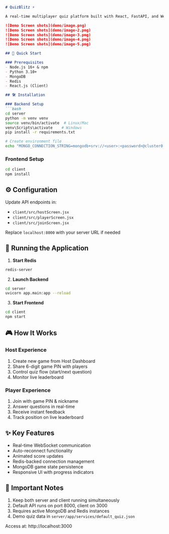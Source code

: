 ```markdown
# QuizBlitz ⚡

A real-time multiplayer quiz platform built with React, FastAPI, and WebSockets

![Demo Screen shots](demo/image.png)
![Demo Screen shots](demo/image-2.png)
![Demo Screen shots](demo/image-3.png)
![Demo Screen shots](demo/image-4.png)
![Demo Screen shots](demo/image-5.png)

## 🚀 Quick Start

### Prerequisites
- Node.js 16+ & npm
- Python 3.10+
- MongoDB
- Redis
- React.js (Client)

## 🛠️ Installation

### Backend Setup
```bash
cd server
python -m venv venv
source venv/bin/activate  # Linux/Mac
venv\Scripts\activate    # Windows
pip install -r requirements.txt

# Create environment file
echo "MONGO_CONNECTION_STRING=mongodb+srv://<user>:<password>@cluster0.lerychw.mongodb.net/" > app/.env
```

### Frontend Setup
```bash
cd client
npm install
```

## ⚙️ Configuration
Update API endpoints in:
- `client/src/hostScreen.jsx`
- `client/src/playerScreen.jsx` 
- `client/src/joinScreen.jsx`

Replace `localhost:8000` with your server URL if needed

## 🏃 Running the Application

1. **Start Redis**
```bash
redis-server
```

2. **Launch Backend**
```bash
cd server
uvicorn app.main:app --reload
```

3. **Start Frontend**
```bash
cd client
npm start
```

## 🎮 How It Works

### Host Experience
1. Create new game from Host Dashboard
2. Share 6-digit game PIN with players
3. Control quiz flow (start/next question)
4. Monitor live leaderboard

### Player Experience
1. Join with game PIN & nickname
2. Answer questions in real-time
3. Receive instant feedback
4. Track position on live leaderboard

## ✨ Key Features
- Real-time WebSocket communication
- Auto-reconnect functionality
- Animated score updates
- Redis-backed connection management
- MongoDB game state persistence
- Responsive UI with progress indicators

## 📌 Important Notes
1. Keep both server and client running simultaneously
2. Default API runs on port 8000, client on 3000
3. Requires active MongoDB and Redis instances
4. Demo quiz data in `server/app/services/default_quiz.json`

Access at: http://localhost:3000
```

